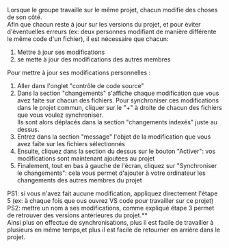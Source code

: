 Lorsque le groupe travaille sur le même projet, chacun modifie des choses de son côté.<br />
Afin que chacun reste à jour sur les versions du projet, et pour éviter d'éventuelles erreurs
(ex: deux personnes modifiant de manière différente le même code d'un fichier), 
il est nécessaire que chacun:
1. Mettre à jour ses modifications
2. se mette à jour des modifications des autres membres

Pour mettre à jour ses modifications personnelles :
1. Aller dans l'onglet "contrôle de code source"
2. Dans la section "changements" s'affiche chaque modification que vous avez faite sur chacun des fichiers.
   Pour synchroniser ces modifications dans le projet commun, cliquer sur le "+" à droite de chacun des fichiers que vous voulez synchroniser.<br />
   Ils sont alors déplacés dans la section "changements indexés" juste au dessus.<br />
3. Entrez dans la section "message" l'objet de la modification que vous avez faîte sur les fichiers sélectionnés
4. Ensuite, cliquez dans la section du dessus sur le bouton "Activer": vos modifications sont maintenant ajoutées au projet
5. Finalement, tout en bas à gauche de l'écran, cliquez sur "Synchroniser le changements": cela vous permet d'ajouter à votre ordinateur les changements des autres membres du projet

PS1: si vous n'avez fait aucune modification, appliquez directement l'étape 5 (ex: à chaque fois que ous ouvrez VS code pour travailler sur ce projet) <br />
PS2: mettre un nom à ses modifications, comme expliqué étape 3 permet de retrouver des versions antérieures du projet.** <br />
Ainsi plus on effectue de synchronisations, plus il est facile de travailler à plusieurs en même temps,et plus il est facile de retourner en arrière dans le projet.
